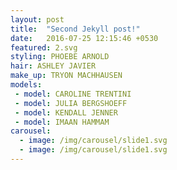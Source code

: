 ```yaml
---
layout: post
title:  "Second Jekyll post!"
date:   2016-07-25 12:15:46 +0530
featured: 2.svg
styling: PHOEBE ARNOLD
hair: ASHLEY JAVIER
make_up: TRYON MACHHAUSEN
models:
 - model: CAROLINE TRENTINI
 - model: JULIA BERGSHOEFF
 - model: KENDALL JENNER
 - model: IMAAN HAMMAM 
carousel:
  - image: /img/carousel/slide1.svg
  - image: /img/carousel/slide1.svg
---
```

